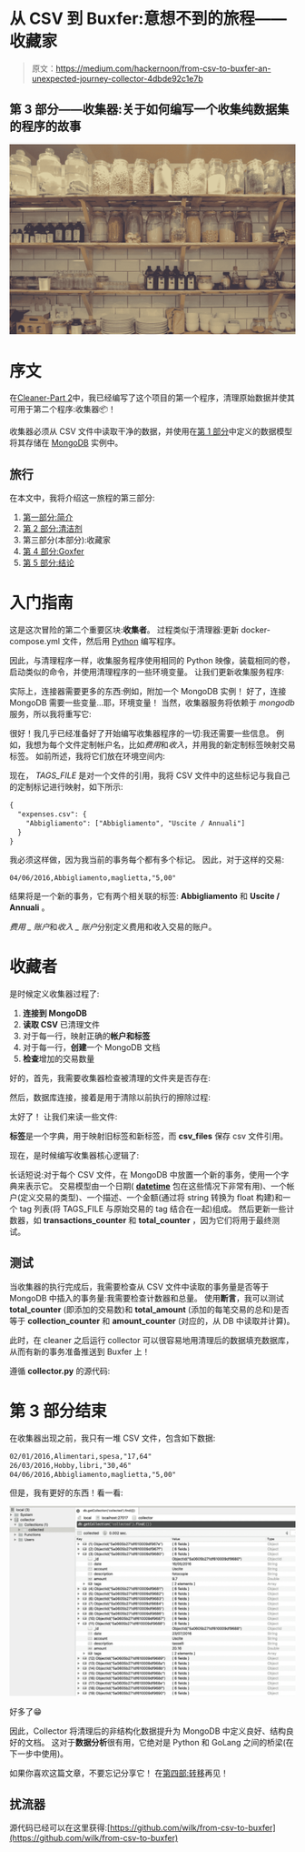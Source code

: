 # 从 CSV 到 Buxfer:意想不到的旅程——收藏家

> 原文：<https://medium.com/hackernoon/from-csv-to-buxfer-an-unexpected-journey-collector-4dbde92c1e7b>

## 第 3 部分——收集器:关于如何编写一个收集纯数据集的程序的故事

![](img/e584c851ae97f094c5099804323c47eb.png)

# 序文

在[Cleaner-Part 2](https://hackernoon.com/from-csv-to-buxfer-an-unexpected-journey-cleaner-c87e8a77fda6)中，我已经编写了这个项目的第一个程序，清理原始数据并使其可用于第二个程序:收集器📦！

收集器必须从 CSV 文件中读取干净的数据，并使用在[第 1 部分](https://hackernoon.com/from-csv-to-buxfer-an-unexpected-journey-introduction-ba43ef768fe2)中定义的数据模型将其存储在 [MongoDB](https://hackernoon.com/tagged/mongodb) 实例中。

## 旅行

在本文中，我将介绍这一旅程的第三部分:

1.  [第一部分:简介](/@wilk/from-csv-to-buxfer-an-unexpected-journey-introduction-ba43ef768fe2)
2.  [第 2 部分:清洁剂](https://hackernoon.com/from-csv-to-buxfer-an-unexpected-journey-cleaner-c87e8a77fda6)
3.  第三部分(本部分):收藏家
4.  [第 4 部分:Goxfer](/@wilk/from-csv-to-buxfer-an-unexpected-journey-goxfer-88d8a14e8905)
5.  [第 5 部分:结论](/@wilk/from-csv-to-buxfer-an-unexpected-journey-conclusions-b1274aa9841e)

# 入门指南

这是这次冒险的第二个重要区块:**收集者**。
过程类似于清理器:更新 docker-compose.yml 文件，然后用 [Python](https://hackernoon.com/tagged/python) 编写程序。

因此，与清理程序一样，收集服务程序使用相同的 Python 映像，装载相同的卷，启动类似的命令，并使用清理程序的一些环境变量。
让我们更新收集服务程序:

实际上，连接器需要更多的东西:例如，附加一个 MongoDB 实例！
好了，连接 MongoDB 需要一些变量…耶，环境变量！
当然，收集器服务将依赖于 *mongodb* 服务，所以我将重写它:

很好！我几乎已经准备好了开始编写收集器程序的一切:我还需要一些信息。
例如，我想为每个文件定制帐户名，比如*费用*和*收入*，并用我的新定制标签映射交易标签。
如前所述，我将它们放在环境空间内:

现在， *TAGS_FILE* 是对一个文件的引用，我将 CSV 文件中的这些标记与我自己的定制标记进行映射，如下所示:

```
{
  "expenses.csv": {
    "Abbigliamento": ["Abbigliamento", "Uscite / Annuali"]
  }
}
```

我必须这样做，因为我当前的事务每个都有多个标记。
因此，对于这样的交易:

```
04/06/2016,Abbigliamento,maglietta,"5,00"
```

结果将是一个新的事务，它有两个相关联的标签: **Abbigliamento** 和 **Uscite / Annuali** 。

*费用 _ 账户*和*收入 _ 账户*分别定义费用和收入交易的账户。

# 收藏者

是时候定义收集器过程了:

1.  **连接到 MongoDB**
2.  **读取 CSV** 已清理文件
3.  对于每一行，映射正确的**帐户和标签**
4.  对于每一行，**创建**一个 MongoDB 文档
5.  **检查**增加的交易数量

好的，首先，我需要收集器检查被清理的文件夹是否存在:

然后，数据库连接，接着是用于清除以前执行的擦除过程:

太好了！
让我们来读一些文件:

**标签**是一个字典，用于映射旧标签和新标签，而 **csv_files** 保存 csv 文件引用。

现在，是时候编写收集器核心逻辑了:

长话短说:对于每个 CSV 文件，在 MongoDB 中放置一个新的事务，使用一个字典来表示它。
交易模型由一个日期( [**datetime**](https://docs.python.org/3.6/library/datetime.html) 包在这些情况下非常有用)、一个帐户(定义交易的类型)、一个描述、一个金额(通过将 string 转换为 float 构建)和一个 tag 列表(将 TAGS_FILE 与原始交易的 tag 结合在一起)组成。
然后更新一些计数器，如 **transactions_counter** 和 **total_counter** ，因为它们将用于最终测试。

## 测试

当收集器的执行完成后，我需要检查从 CSV 文件中读取的事务量是否等于 MongoDB 中插入的事务量:我需要检查计数器和总量。
使用**断言**，我可以测试 **total_counter** (即添加的交易数)和 **total_amount** (添加的每笔交易的总和)是否等于 **collection_counter** 和 **amount_counter** (对应的，从 DB 中读取并计算)。

此时，在 cleaner 之后运行 collector 可以很容易地用清理后的数据填充数据库，从而有新的事务准备推送到 Buxfer 上！

遵循 **collector.py** 的源代码:

# 第 3 部分结束

在收集器出现之前，我只有一堆 CSV 文件，包含如下数据:

```
02/01/2016,Alimentari,spesa,"17,64"
26/03/2016,Hobby,libri,"30,46"
04/06/2016,Abbigliamento,maglietta,"5,00"
```

但是，我有更好的东西！看一看:

![](img/0d71f38355839ca75a0019970f822f9b.png)

好多了😁

因此，Collector 将清理后的非结构化数据提升为 MongoDB 中定义良好、结构良好的文档。
这对于**数据分析**很有用，它绝对是 Python 和 GoLang 之间的桥梁(在下一步中使用)。

如果你喜欢这篇文章，不要忘记分享它！
在[第四部:转移](/@wilk/from-csv-to-buxfer-an-unexpected-journey-goxfer-88d8a14e8905)再见！

## 扰流器

源代码已经可以在这里获得:[https://github.com/wilk/from-csv-to-buxfer](https://github.com/wilk/from-csv-to-buxfer)